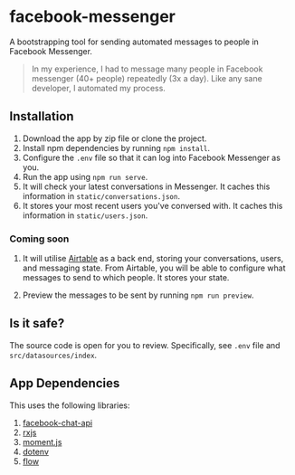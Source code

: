 # facebook-messenger
A bootstrapping tool for sending automated messages to people in Facebook Messenger. 

> In my experience, I had to message many people in Facebook messenger (40+ people) repeatedly (3x a day). 
 > Like any sane developer, I automated my process.

## Installation

1. Download the app by zip file or clone the project.
2. Install npm dependencies by running `npm install`.
3. Configure the `.env` file so that it can log into Facebook Messenger as you.
4. Run the app using `npm run serve`. 
5. It will check your latest conversations in Messenger. It caches this information in `static/conversations.json`.
6. It stores your most recent users you've conversed with. It caches this information in `static/users.json`.

### Coming soon

1. It will utilise [Airtable](https://airtable.com) as a back end, storing your conversations, users, and messaging
state. From Airtable, you will be able to configure what messages to send to which people. It stores your state.


2. Preview the messages to be sent by running `npm run preview`. 
## Is it safe?

The source code is open for you to review. Specifically, see `.env` file and `src/datasources/index`.

## App Dependencies

This uses the following libraries:

1. [facebook-chat-api](https://github.com/Schmavery/facebook-chat-api/)
2. [rxjs](https://github.com/ReactiveX/rxjs)
3. [moment.js](https://github.com/moment/moment)
4. [dotenv](https://www.npmjs.com/package/dotenv)
5. [flow](https://www.npmjs.com/package/flow-bin)